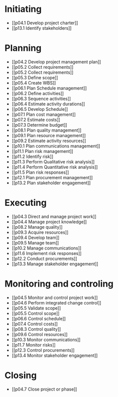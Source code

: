 # Initiating
* [[p04.1 Develop project charter]]
* [[p13.1 Identify stakeholders]]

# Planning
* [[p04.2 Develop project management plan]]
* [[p05.2 Collect requirements]]
* [[p05.2 Collect requirements]]
* [[p05.3 Define scope]]
* [[p05.4 Create WBS]]
* [[p06.1 Plan Schedule management]]
* [[p06.2 Define activities]]
* [[p06.3 Sequence activities]]
* [[p06.4 Estimate activity durations]]
* [[p06.5 Develop Schedule]]
* [[p07.1 Plan cost management]]
* [[p07.2 Estimate costs]]
* [[p07.3 Determine budget]]
* [[p08.1 Plan quality management]]
* [[p09.1 Plan resource management]]
* [[p09.2 Estimate activity resources]]
* [[p10.1 Plan communications management]]
* [[p11.1 Plan risk management]]
* [[p11.2 Identify risk]]
* [[p11.3 Perform Qualitative risk analysis]]
* [[p11.4 Perform Quantitative risk analysis]]
* [[p11.5 Plan risk responses]]
* [[p12.1 Plan procurement management]]
* [[p13.2 Plan stakeholder engagement]]

# Executing
* [[p04.3 Direct and manage project work]]
* [[p04.4 Manage project knowledge]]
* [[p08.2 Manage quality]]
* [[p09.3 Acquire resources]]
* [[p09.4 Develop team]]
* [[p09.5 Manage team]]
* [[p10.2 Manage communications]]
* [[p11.6 Implement risk responses]]
* [[p12.2 Conduct procurements]]
* [[p13.3 Manage stakeholder engagement]]

# Monitoring and controling
* [[p04.5 Monitor and control project work]]
* [[p04.6 Perform integrated change control]]
* [[p05.5 Validate scope]]
* [[p05.5 Control scope]]
* [[p06.6 Control schedule]]
* [[p07.4 Control costs]]
* [[p08.3 Control quality]]
* [[p09.6 Control resources]]
* [[p10.3 Monitor communications]]
* [[p11.7 Monitor risks]]
* [[p12.3 Control procurements]]
* [[p13.4 Monitor stakeholder engagement]]

# Closing
* [[p04.7 Close project or phase]]
